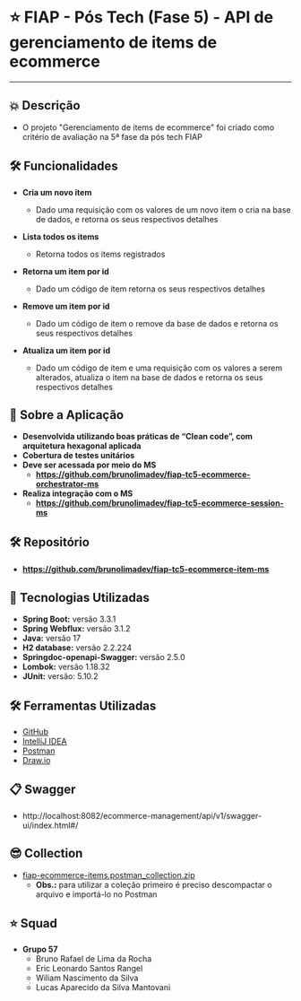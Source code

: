 # ⭐ FIAP - Pós Tech (Fase 5) - **API de gerenciamento de items de ecommerce**

---

## 💥 Descrição
- O projeto "Gerenciamento de items de ecommerce" foi criado como critério de avaliação na 5ª fase da pós tech FIAP

## 🛠️ Funcionalidades

- **Cria um novo item**
  - Dado uma requisição com os valores de um novo item o cria na base de dados, e retorna os seus respectivos detalhes

- **Lista todos os items**
  - Retorna todos os items registrados  

- **Retorna um item por id**
  - Dado um código de item retorna os seus respectivos detalhes

- **Remove um item por id**
    - Dado um código de item o remove da base de dados e retorna os seus respectivos detalhes

- **Atualiza um item por id**
    - Dado um código de item e uma requisição com os valores a serem alterados, atualiza o item na base de dados e retorna os seus respectivos detalhes

## 🚀 Sobre a Aplicação
- **Desenvolvida utilizando boas práticas de “Clean code”, com arquitetura hexagonal aplicada**
- **Cobertura de testes unitários**
- **Deve ser acessada por meio do MS**
  - **https://github.com/brunolimadev/fiap-tc5-ecommerce-orchestrator-ms**
- **Realiza integração com o MS**
  - **https://github.com/brunolimadev/fiap-tc5-ecommerce-session-ms**

## 🛠️ Repositório
- #### https://github.com/brunolimadev/fiap-tc5-ecommerce-item-ms

## 🚀 Tecnologias Utilizadas
- **Spring Boot:** versão 3.3.1
- **Spring Webflux:** versão 3.1.2
- **Java:** versão 17
- **H2 database:** versão 2.2.224
- **Springdoc-openapi-Swagger:** versão 2.5.0
- **Lombok:**  versão 1.18.32
- **JUnit:** versão: 5.10.2

## 🛠️ Ferramentas Utilizadas
- [GitHub](https://github.com/)
- [IntelliJ IDEA](https://www.jetbrains.com/idea/)
- [Postman](https://www.postman.com/)
- [Draw.io](https://app.diagrams.net/)

## 📋 Swagger
- http://localhost:8082/ecommerce-management/api/v1/swagger-ui/index.html#/

## 😎 Collection
- [fiap-ecommerce-items.postman_collection.zip](https://github.com/brunolimadev/fiap-tc5-ecommerce-item-ms/blob/7a6ec2311ccd4f857cef9eb7724720ce6d998216/api-test-files/fiap-ecommerce-items.postman_collection.zip?raw=true)
  - **Obs.:** para utilizar a coleção primeiro é preciso descompactar o arquivo e importá-lo no Postman

## ⭐ Squad
- **Grupo 57**
  - Bruno Rafael de Lima da Rocha
  - Eric Leonardo Santos Rangel
  - Wiliam Nascimento da Silva
  - Lucas Aparecido da Silva Mantovani